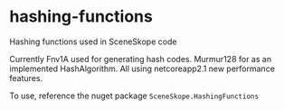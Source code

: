 # hashing-functions
Hashing functions used in SceneSkope code

Currently Fnv1A used for generating hash codes.
Murmur128 for as an implemented HashAlgorithm.
All using netcoreapp2.1 new performance features.


To use, reference the nuget package `SceneSkope.HashingFunctions`
